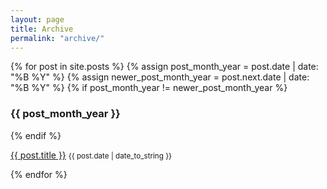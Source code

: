 ```yaml
---
layout: page
title: Archive
permalink: "archive/"
---
```

<div class="page-archive">
{% for post in site.posts %}
  {% assign post_month_year = post.date | date: "%B %Y" %}
  {% assign newer_post_month_year = post.next.date | date: "%B %Y" %}
  {% if post_month_year != newer_post_month_year %}
    <h3 class="section-header-archive">
      {{ post_month_year }}
    </h3>
  {% endif %}
  <p>
    <a href="{{ post.url | prepend:site.baseurl}}" class="post-title-archive">{{ post.title }}</a>
    <small class="text-muted">{{ post.date | date_to_string }}</small>
  </p>
{% endfor %}
</div>